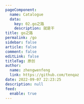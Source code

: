 ```yaml
---
pageComponent: 
  name: Catalogue
  data: 
    key: 02.go之路
    description: 就是干
title: go之路
permalink: /go
sidebar: false
article: false
comment: false
editLink: false
titleTag: 原创
author: 
  name: zhengwenfeng
  link: https://github.com/tenqaz
date: 2022-09-07 22:23:25
description: null
feed: 
  enable: true
---
```

